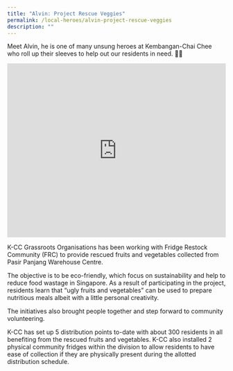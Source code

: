 ```yaml
---
title: "Alvin: Project Rescue Veggies"
permalink: /local-heroes/alvin-project-rescue-veggies
description: ""
---
```

Meet Alvin, he is one of many unsung heroes at Kembangan-Chai Chee who roll up their sleeves to help out our residents in need. 👏🏼 

<iframe allowfullscreen="" frameborder="0" src="https://www.youtube.com/embed/9mMqH-aZjso" height="400" width="100%"></iframe>

K-CC Grassroots Organisations has been working
with Fridge Restock Community (FRC) to provide rescued
fruits and vegetables collected from Pasir Panjang
Warehouse Centre.

The objective is to be eco-friendly, which focus on
sustainability and help to reduce food wastage in
Singapore. As a result of participating in the project, residents learn
that “ugly fruits and vegetables” can be used to prepare
nutritious meals albeit with a little personal creativity.

The initiatives also brought people together and step
forward to community volunteering.

K-CC has set up 5 distribution points to-date with about 300
residents in all benefiting from the rescued fruits and
vegetables. K-CC also installed 2 physical community fridges
within the division to allow residents to have ease of
collection if they are physically present during the allotted
distribution schedule.